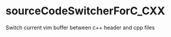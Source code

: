 sourceCodeSwitcherForC_CXX
==========================

Switch current vim buffer between c++ header and cpp files
